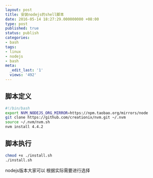 ```yaml
---
layout: post
title: 安装nodejs的shell脚本
date: 2016-05-14 18:27:29.000000000 +08:00
type: post
published: true
status: publish
categories:
- bash
tags:
- linux
- nodejs
- bash
meta:
  _edit_last: '1'
  views: '492'
---
```

## 脚本定义

```bash
#!/bin/bash
export NVM_NODEJS_ORG_MIRROR=https://npm.taobao.org/mirrors/node
git clone https://github.com/creationix/nvm.git ~/.nvm
source ~/.nvm/nvm.sh
nvm install 4.4.2
```

## 脚本执行

```bash
chmod +x ./install.sh
./install.sh
```

nodejs版本大家可以 根据实际需要进行选择